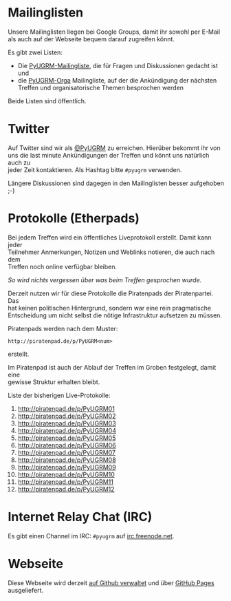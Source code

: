 <!-- 
.. title: Kommunikation
.. hidetitle: True
.. slug: kommunikation
.. date: 2014/05/01 17:44:04
.. tags: 
.. link: 
.. description: Kommunikation via E-Mail, Mailinglisten und Social Media
.. type: text
-->

# Mailinglisten

Unsere Mailinglisten liegen bei Google Groups, damit ihr sowohl per E-Mail  
als auch auf der Webseite bequem darauf zugreifen könnt.

Es gibt zwei Listen:

* Die [PyUGRM-Mailingliste][pyugrm], die für Fragen und Diskussionen gedacht ist und
* die [PyUGRM-Orga][pyugrm-orga] Mailingliste, auf der die Ankündigung der nächsten  
  Treffen und organisatorische Themen besprochen werden

Beide Listen sind öffentlich.

# Twitter

Auf Twitter sind wir als [@PyUGRM][twitter] zu erreichen. Hierüber bekommt ihr von  
uns die last minute Ankündigungen der Treffen und könnt uns natürlich auch zu  
jeder Zeit kontaktieren. Als Hashtag bitte `#pyugrm` verwenden.

Längere Diskussionen sind dagegen in den Mailinglisten besser aufgehoben ;-)

# Protokolle (Etherpads)

Bei jedem Treffen wird ein öffentliches Liveprotokoll erstellt. Damit kann jeder  
Teilnehmer Anmerkungen, Notizen und Weblinks notieren, die auch nach dem  
Treffen noch online verfügbar bleiben. 

*So wird nichts vergessen über was beim Treffen gesprochen wurde.*

Derzeit nutzen wir für diese Protokolle die Piratenpads der Piratenpartei. Das  
hat keinen politischen Hintergrund, sondern war eine rein pragmatische  
Entscheidung um nicht selbst die nötige Infrastruktur aufsetzen zu müssen.

Piratenpads werden nach dem Muster: 

    http://piratenpad.de/p/PyUGRM<num>

erstellt.

Im Piratenpad ist auch der Ablauf der Treffen im Groben festgelegt, damit eine  
gewisse Struktur erhalten bleibt.

Liste der bisherigen Live-Protokolle:

1. <http://piratenpad.de/p/PyUGRM01>
1. <http://piratenpad.de/p/PyUGRM02>
1. <http://piratenpad.de/p/PyUGRM03>
1. <http://piratenpad.de/p/PyUGRM04>
1. <http://piratenpad.de/p/PyUGRM05>
1. <http://piratenpad.de/p/PyUGRM06>
1. <http://piratenpad.de/p/PyUGRM07>
1. <http://piratenpad.de/p/PyUGRM08>
1. <http://piratenpad.de/p/PyUGRM09>
1. <http://piratenpad.de/p/PyUGRM10>
1. <http://piratenpad.de/p/PyUGRM11>
1. <http://piratenpad.de/p/PyUGRM12>

# Internet Relay Chat (IRC)

Es gibt einen Channel im IRC: `#pyugrm` auf <a href="irc://irc.freenode.net">irc.freenode.net</a>.

# Webseite

Diese Webseite wird derzeit [auf Github verwaltet][pyugrm-github] und über
[GitHub Pages][github-pages] ausgeliefert.


[twitter]: https://twitter.com/PyUGRM
[pyugrm]: https://groups.google.com/forum/#!forum/pyugrm
[pyugrm-orga]: https://groups.google.com/forum/#!forum/pyugrm-orga
[pyugrm-github]: https://github.com/PyUGRM/
[github-pages]: https://pages.github.com/
